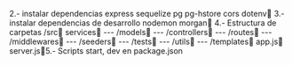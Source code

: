 2.- instalar dependencias express sequelize pg pg-hstore cors dotenv
3.- instalar dependencias de desarrollo nodemon morgan
4.- Estructura de carpetas 
  /src
    services ---
     /models --- /controllers --- /routes --- /middlewares --- /seeders --- /tests --- /utils --- /templates app.js server.js5.- Scripts start, dev en package.json
